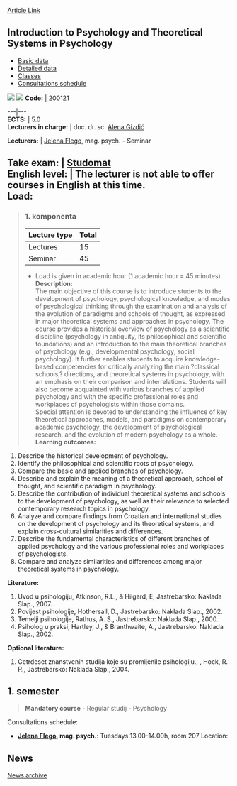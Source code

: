 [Article Link](https://www.fhs.hr/en/course/itpatsip_a)

## Introduction to Psychology and Theoretical Systems in Psychology
  * [Basic data](https://www.fhs.hr/en/course/itpatsip_a#v1id-523789_918908_1_0 "Basic data")
  * [Detailed data](https://www.fhs.hr/en/course/itpatsip_a#v1id-523789_918908_1_1 "Detailed data")
  * [Classes](https://www.fhs.hr/en/course/itpatsip_a#v1id-523789_918908_1_2 "Classes")
  * [Consultations schedule](https://www.fhs.hr/en/course/itpatsip_a#v1id-523789_918908_1_3 "Consultations schedule")


[![](https://www.fhs.hr/img/flags/gif/hr.gif)](https://www.fhs.hr/predmet/uuppts_a) [![](https://www.fhs.hr/img/flags/gif/gb.gif)](https://www.fhs.hr/en/course/itpatsip_a)
**Code:** |  200121  
  
---|---  
**ECTS:** |  5.0   
**Lecturers in charge:** |  doc. dr. sc. [Alena Gizdić](https://www.fhs.hr/staff/alena.gizdic)   
  
**Lecturers:** |  [Jelena Flego](https://www.fhs.hr/djelatnik/jelena.flego), mag. psych. - Seminar  
  
**Take exam:** |  [Studomat](http://www.isvu.hr/studomat)  
**English level:** |  The lecturer is not able to offer courses in English at this time.   
**Load:**  
---  
> ### 1. komponenta
> | Lecture type | Total  
> ---|---  
> Lectures | 15  
> Seminar | 45  
> * Load is given in academic hour (1 academic hour = 45 minutes)   
**Description:**  
> The main objective of this course is to introduce students to the development of psychology, psychological knowledge, and modes of psychological thinking through the examination and analysis of the evolution of paradigms and schools of thought, as expressed in major theoretical systems and approaches in psychology. The course provides a historical overview of psychology as a scientific discipline (psychology in antiquity, its philosophical and scientific foundations) and an introduction to the main theoretical branches of psychology (e.g., developmental psychology, social psychology). It further enables students to acquire knowledge-based competencies for critically analyzing the main ?classical schools,? directions, and theoretical systems in psychology, with an emphasis on their comparison and interrelations. Students will also become acquainted with various branches of applied psychology and with the specific professional roles and workplaces of psychologists within those domains.  
>  Special attention is devoted to understanding the influence of key theoretical approaches, models, and paradigms on contemporary academic psychology, the development of psychological research, and the evolution of modern psychology as a whole.  
**Learning outcomes:**  
  1. Describe the historical development of psychology.
  2. Identify the philosophical and scientific roots of psychology.
  3. Compare the basic and applied branches of psychology.
  4. Describe and explain the meaning of a theoretical approach, school of thought, and scientific paradigm in psychology.
  5. Describe the contribution of individual theoretical systems and schools to the development of psychology, as well as their relevance to selected contemporary research topics in psychology.
  6. Analyze and compare findings from Croatian and international studies on the development of psychology and its theoretical systems, and explain cross-cultural similarities and differences.
  7. Describe the fundamental characteristics of different branches of applied psychology and the various professional roles and workplaces of psychologists.
  8. Compare and analyze similarities and differences among major theoretical systems in psychology.

  
**Literature:**  
  1. Uvod u psihologiju, Atkinson, R.L., & Hilgard, E, Jastrebarsko: Naklada Slap., 2007. 
  2. Povijest psihologije, Hothersall, D., Jastrebarsko: Naklada Slap., 2002. 
  3. Temelji psihologije, Rathus, A. S., Jastrebarsko: Naklada Slap., 2000. 
  4. Psiholog u praksi, Hartley, J., & Branthwaite, A., Jastrebarsko: Naklada Slap., 2002. 

  
**Optional literature:**  
  1. Cetrdeset znanstvenih studija koje su promijenile psihologiju., , Hock, R. R., Jastrebarsko: Naklada Slap., 2004.

  
**1. semester**  
---  
> **Mandatory course** - Regular studij - Psychology  
>   
Consultations schedule: 
  * **[Jelena Flego](https://www.fhs.hr/djelatnik/jelena.flego), mag. psych.**: 
Tuesdays 13.00-14.00h, room 207
Location: 


## News
[News archive](https://www.fhs.hr/en/course/itpatsip_a?@=21830#news_115706 "News archive")
